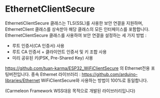 EthernetClientSecure
================

EthernetiClientSecure 클래스는 TLS(SSL)를 사용한 보안 연결을 지원하며, 
EthernetClient 클래스를 상속받아 해당 클래스의 모든 인터페이스를 포함합니다. 
EthernetClientSecure 클래스를 사용하여 보안 연결을 설정하는 세 가지 방법 : 
- 루트 인증서(CA 인증서) 사용 
- 루트 CA 인증서 + 클라이언트 인증서 및 키 조합 사용 
- 미리 공유된 키(PSK, Pre-Shared Key) 사용 

https://github.com/tuan-karma/ESP32_WiFiClientSecure 의 Ethernet전용 포팅버전입니다. 
종속 Ethernet 라이브러리 : https://github.com/arduino-libraries/Ethernet 
WiFiClientSecure와 사용하는 방법이 100%로 동일합니다. 


(Carmeleon Framework WSS대응 목적으로 개발된 라이브러리입니다) 